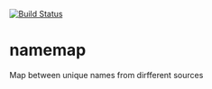 [![Build Status](https://travis-ci.org/fractalqb/namemap.svg)](https://travis-ci.org/fractalqb/namemap)

# namemap
Map between unique names from dirfferent sources
